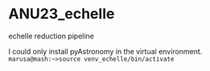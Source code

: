 # ANU23_echelle
echelle reduction pipeline

I could only install pyAstronomy in the virtual environment.
`marusa@mash:~>source venv_echelle/bin/activate`

